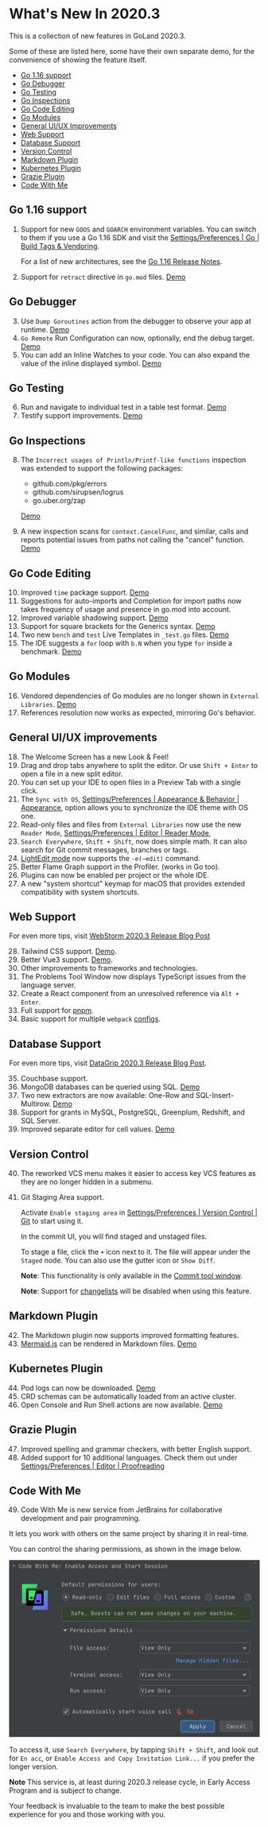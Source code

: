 # What's New In 2020.3

This is a collection of new features in GoLand 2020.3.

Some of these are listed here, some have their own separate demo,
for the convenience of showing the feature itself.

- [Go 1.16 support](#go-116-support)
- [Go Debugger](#go-debugger)
- [Go Testing](#go-testing)
- [Go Inspections](#go-inspections)
- [Go Code Editing](#go-code-editing)
- [Go Modules](#go-modules)
- [General UI/UX Improvements](#general-uiux-improvements)
- [Web Support](#web-support)
- [Database Support](#database-support)
- [Version Control](#version-control)
- [Markdown Plugin](#markdown-plugin)
- [Kubernetes Plugin](#kubernetes-plugin)
- [Grazie Plugin](#grazie-plugin)
- [Code With Me](#code-with-me)

## Go 1.16 support

01. Support for new `GOOS` and `GOARCH` environment variables.
    You can switch to them if you use a Go 1.16 SDK and visit
    the [Settings/Preferences | Go | Build Tags & Vendoring](jetbrains://GoLand/settings?name=Go--Build+Tags+%26+Vendoring).
    
    For a list of new architectures, see the [Go 1.16 Release Notes](https://tip.golang.org/doc/go1.16#ports).
02. Support for `retract` directive in `go.mod` files.
    [Demo](02%20-%20retract/go.mod)

## Go Debugger

03. Use `Dump Goroutines` action from the debugger to observe your app at runtime.
    [Demo](03%20-%20dump%20goroutines/main.go)
04. `Go Remote` Run Configuration can now, optionally, end the debug target.
    [Demo](04%20-%20go%20remote%20changes/main.go)
05. You can add an Inline Watches to your code.
    You can also expand the value of the inline displayed symbol.
    [Demo](05%20-%20debug%20watches/main.go)

## Go Testing

06. Run and navigate to individual test in a table test format.
    [Demo](06%20-%20table%20testing/main_test.go)
07. Testify support improvements.
    [Demo](07%20-%20testify/main_test.go) 

## Go Inspections

08. The `Incorrect usages of Println/Printf-like functions` inspection 
    was extended to support the following packages:
    - github.com/pkg/errors
    - github.com/sirupsen/logrus
    - go.uber.org/zap
    
    [Demo](08%20-%20extended%20printf%20inspection/main.go)
09. A new inspection scans for `context.CancelFunc`, and similar, calls
    and reports potential issues from paths not calling the "cancel" function.
    [Demo](09%20-%20context%20cancel/main.go)

## Go Code Editing

10. Improved `time` package support.
    [Demo](10%20-%20better%20time/main.go)
11. Suggestions for auto-imports and Completion for import paths
    now takes frequency of usage and presence in go.mod into account.
12. Improved variable shadowing support.
    [Demo](12%20-%20variable%20shadowing/main.go)
13. Support for square brackets for the Generics syntax.
    [Demo](13%20-%20generics/main.go2)
14. Two new `bench` and `test` Live Templates in `_test.go` files.
    [Demo](14%20-%20bench%20test/main_test.go)
15. The IDE suggests a `for` loop with `b.N` when you type `for` inside a benchmark.
    [Demo](15%20-%20bench%20for%20loop/main_test.go)

## Go Modules

16. Vendored dependencies of Go modules are no longer shown in `External Libraries`.
    [Demo](16%20-%20better%20vendor/main.go)
17. References resolution now works as expected, mirroring Go's behavior.

## General UI/UX improvements

18. The Welcome Screen has a new Look & Feel!
19. Drag and drop tabs anywhere to split the editor.
    Or use `Shift + Enter` to open a file in a new split editor.
20. You can set up your IDE to open files in a Preview Tab with a single click.
21. The `Sync with OS`, [Settings/Preferences | Appearance & Behavior | Appearance](jetbrains://GoLand/settings?name=Appearance+%26+Behavior--Appearance),
    option allows you to synchronize the IDE theme with OS one.
22. Read-only files and files from `External Libraries` now use the new `Reader Mode`,
    [Settings/Preferences | Editor | Reader Mode](jetbrains://GoLand/settings?name=Editor--Reader+Mode),
23. `Search Everywhere`, `Shift + Shift`, now does simple math.
    It can also search for Git commit messages, branches or tags.
24. [LightEdit mode](https://www.jetbrains.com/help/go/lightedit-mode.html)
    now supports the `-e(–edit)` command.
25. Better Flame Graph support in the Profiler. (works in Go too).
26. Plugins can now be enabled per project or the whole IDE.
27. A new "system shortcut" keymap for macOS that provides extended compatibility with system shortcuts.

## Web Support

For even more tips, visit [WebStorm 2020.3 Release Blog Post](https://blog.jetbrains.com/webstorm/2020/11/webstorm-2020-3/)

28. Tailwind CSS support.
    [Demo](28%20-%20tailwind/src/index.css).
29. Better Vue3 support.
    [Demo](28%20-%20tailwind/src/main.js).
30. Other improvements to frameworks and technologies.
31. The Problems Tool Window now displays TypeScript issues from the language server.
32. Create a React component from an unresolved reference via `Alt + Enter`.
33. Full support for [pnpm](https://pnpm.js.org/).
34. Basic support for multiple `webpack` [configs](https://webpack.js.org/concepts/configuration/).

## Database Support

For even more tips, visit [DataGrip 2020.3 Release Blog Post](https://blog.jetbrains.com/datagrip/2020/11/25/datagrip-2020-3-sql-for-mongodb-azure-ad-auth-new-extractors-and-more/).

35. Couchbase support.
36. MongoDB databases can be queried using SQL.
    [Demo](36%20-%20mongosql/readme.txt)
37. Two new extractors are now available: One-Row and SQL-Insert-Multirow.
    [Demo](36%20-%20mongosql/readme.txt)
38. Support for grants in MySQL, PostgreSQL, Greenplum, Redshift, and SQL Server.
39. Improved separate editor for cell values.
    [Demo](36%20-%20mongosql/readme.txt)
    
## Version Control

40. The reworked VCS menu makes it easier to access key VCS features as they are no longer hidden in a submenu.
41. Git Staging Area support.
    
    Activate `Enable staging area` in [Settings/Preferences | Version Control | Git](jetbrains://GoLand/settings?name=Version+Control--Git) to start using it.
    
    In the commit UI, you will find staged and unstaged files.
    
    To stage a file, click the `+` icon next to it.
    The file will appear under the `Staged` node.
    You can also use the gutter icon or `Show Diff`.
    
    **Note**: This functionality is only available in the [Commit tool window](https://www.jetbrains.com/help/go/commit-and-push-changes.html#commit).

    **Note**: Support for [changelists](https://www.jetbrains.com/help/go/managing-changelists.html) will be disabled when using this feature.

## Markdown Plugin

42. The Markdown plugin now supports improved formatting features.
43. [Mermaid.js](https://mermaid-js.github.io/) can be rendered in Markdown files.
    [Demo](43%20-%20mermaid/readme.md)

## Kubernetes Plugin

44. Pod logs can now be downloaded.
    [Demo](44%20-%20kubernetes/db.yaml)
45. CRD schemas can be automatically loaded from an active cluster.
46. Open Console and Run Shell actions are now available.
    [Demo](44%20-%20kubernetes/db.yaml)

## Grazie Plugin

47. Improved spelling and grammar checkers, with better English support.
48. Added support for 10 additional languages.
    Check them out under [Settings/Preferences | Editor | Proofreading](jetbrains://GoLand/settings?name=Editor--Proofreading)

## Code With Me

49. Code With Me is new service from JetBrains for collaborative development and pair programming.

It lets you work with others on the same project by sharing it in real-time.

You can control the sharing permissions, as shown in the image below.

![Code With Me Sharing Permissions.png](code-with-me-sharing-permissions.png)

To access it, use `Search Everywhere`, by tapping `Shift + Shift`, and
look out for `En acc`, or `Enable Access and Copy Invitation Link...`
if you prefer the longer version.

**Note** This service is, at least during 2020.3 release cycle,
in Early Access Program and is subject to change.

Your feedback is invaluable to the team to make the best possible
experience for you and those working with you.
